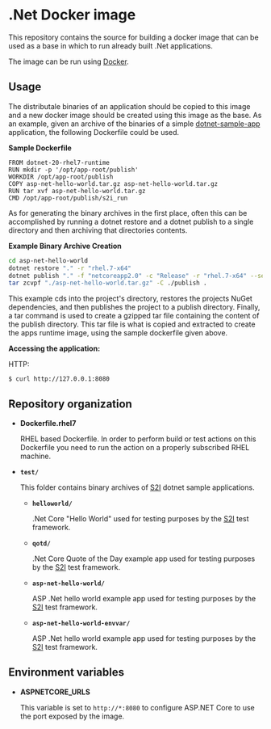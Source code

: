 .Net Docker image
=================

This repository contains the source for building a docker image that
can be used as a base in which to run already built .Net applications.

The image can be run using [Docker](http://docker.io).

Usage
---------------------
The distributale binaries of an application should be copied to this image and
a new docker image should be created using this image as the base. As an
example, given an archive of the binaries of a simple [dotnet-sample-app](test/asp-net-hello-world)
application, the following Dockerfile could be used.

**Sample Dockerfile**
```
FROM dotnet-20-rhel7-runtime
RUN mkdir -p '/opt/app-root/publish'
WORKDIR /opt/app-root/publish
COPY asp-net-hello-world.tar.gz asp-net-hello-world.tar.gz
RUN tar xvf asp-net-hello-world.tar.gz
CMD /opt/app-root/publish/s2i_run
```

As for generating the binary archives in the first place, often this can be
accomplished by running a dotnet restore and a dotnet publish to a single
directory and then archiving that directories contents.

**Example Binary Archive Creation**
``` sh
cd asp-net-hello-world
dotnet restore "." -r "rhel.7-x64"
dotnet publish "." -f "netcoreapp2.0" -c "Release" -r "rhel.7-x64" --self-contained false /p:TargetManifestFiles= -o "./publish"
tar zcvpf "./asp-net-hello-world.tar.gz" -C ./publish .
```

This example cds into the project's directory, restores the projects NuGet dependencies, and then publishes the project to a publish directory. Finally, a tar command is used to create a gzipped tar file containing the content of the publish directory. This tar file is what is copied and extracted to create the apps runtime image, using the sample dockerfile given above.

**Accessing the application:**

HTTP:

```
$ curl http://127.0.0.1:8080
```

Repository organization
------------------------

* **Dockerfile.rhel7**

  RHEL based Dockerfile. In order to perform build or test actions on this
  Dockerfile you need to run the action on a properly subscribed RHEL machine.

* **`test/`**

  This folder contains binary archives of [S2I](https://github.com/openshift/source-to-image)
  dotnet sample applications.

  * **`helloworld/`**

    .Net Core "Hello World" used for testing purposes by the [S2I](https://github.com/openshift/source-to-image) test framework.

  * **`qotd/`**

    .Net Core Quote of the Day example app used for testing purposes by the [S2I](https://github.com/openshift/source-to-image) test framework.

  * **`asp-net-hello-world/`**

    ASP .Net hello world example app used for testing purposes by the [S2I](https://github.com/openshift/source-to-image) test framework.

  * **`asp-net-hello-world-envvar/`**

    ASP .Net hello world example app used for testing purposes by the [S2I](https://github.com/openshift/source-to-image) test framework.

Environment variables
---------------------

* **ASPNETCORE_URLS**

    This variable is set to `http://*:8080` to configure ASP.NET Core to use the
    port exposed by the image.
